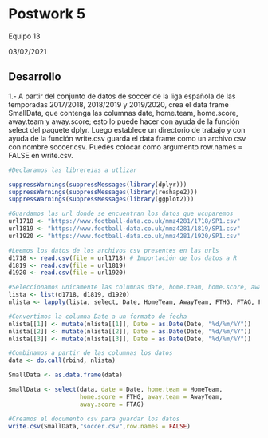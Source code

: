 Postwork 5
=============
Equipo 13

03/02/2021

## Desarrollo

 1.- A partir del conjunto de datos de soccer de la liga española de las temporadas 2017/2018, 2018/2019 y 2019/2020, crea el data frame SmallData, que contenga las columnas date, home.team, home.score, away.team y away.score; esto lo puede hacer con ayuda de la función select del paquete dplyr. Luego establece un directorio de trabajo y con ayuda de la función write.csv guarda el data frame como un archivo csv con nombre soccer.csv. Puedes colocar como argumento row.names = FALSE en write.csv.
 
 <!-- end list -->

``` r
#Declaramos las librereias a utlizar

suppressWarnings(suppressMessages(library(dplyr)))
suppressWarnings(suppressMessages(library(reshape2)))
suppressWarnings(suppressMessages(library(ggplot2)))

#Guardamos las url donde se encuentran los datos que ucuparemos
url1718 <- "https://www.football-data.co.uk/mmz4281/1718/SP1.csv"
url1819 <- "https://www.football-data.co.uk/mmz4281/1819/SP1.csv"
url1920 <- "https://www.football-data.co.uk/mmz4281/1920/SP1.csv"

#Leemos los datos de los archivos csv presentes en las urls
d1718 <- read.csv(file = url1718) # Importación de los datos a R
d1819 <- read.csv(file = url1819)
d1920 <- read.csv(file = url1920)

#Seleccionamos unicamente las columnas date, home.team, home.score, away.team y away.score
lista <- list(d1718, d1819, d1920)
nlista <- lapply(lista, select, Date, HomeTeam, AwayTeam, FTHG, FTAG, FTR)

#Convertimos la columna Date a un formato de fecha
nlista[[1]] <- mutate(nlista[[1]], Date = as.Date(Date, "%d/%m/%Y"))
nlista[[2]] <- mutate(nlista[[2]], Date = as.Date(Date, "%d/%m/%Y"))
nlista[[3]] <- mutate(nlista[[3]], Date = as.Date(Date, "%d/%m/%Y"))

#Combinamos a partir de las columnas los datos
data <- do.call(rbind, nlista)

SmallData <- as.data.frame(data)

SmallData <- select(data, date = Date, home.team = HomeTeam, 
                    home.score = FTHG, away.team = AwayTeam, 
                    away.score = FTAG)

#Creamos el documento csv para guardar los datos
write.csv(SmallData,"soccer.csv",row.names = FALSE)
```

